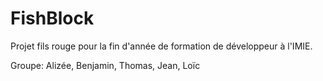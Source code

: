 FishBlock
=========

Projet fils rouge pour la fin d'année de formation de développeur à l'IMIE.

Groupe: Alizée, Benjamin, Thomas, Jean, Loïc
